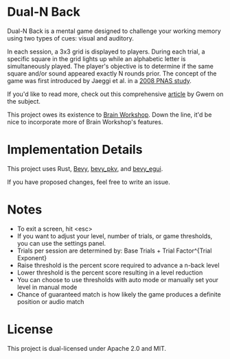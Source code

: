 # Dual-N Back

Dual-N Back is a mental game designed to challenge your working memory using two types of cues: visual and auditory.

In each session, a 3x3 grid is displayed to players. During each trial, a specific square in the grid lights up while an alphabetic letter is simultaneously played. The player's objective is to determine if the same square and/or sound appeared exactly N rounds prior.
The concept of the game was first introduced by Jaeggi et al. in a [2008 PNAS study](https://www.pnas.org/doi/10.1073/pnas.0801268105).

If you'd like to read more, check out this comprehensive [article](https://gwern.net/dnb-faq) by Gwern on the subject. 

This project owes its existence to [Brain Workshop](https://brainworkshop.sourceforge.net/). Down the line, it'd be nice to incorporate more of Brain Workshop's features.

# Implementation Details

This project uses Rust, [Bevy](https://github.com/bevyengine/bevy), [bevy_pkv](https://github.com/johanhelsing/bevy_pkv), and [bevy_egui](https://github.com/mvlabat/bevy_egui).

If you have proposed changes, feel free to write an issue. 

# Notes

- To exit a screen, hit \<esc\>
- If you want to adjust your level, number of trials, or game thresholds, you can use the settings panel.
- Trials per session are determined by: Base Trials + Trial Factor^{Trial Exponent}
- Raise threshold is the percent score required to advance a n-back level
- Lower threshold is the percent score resulting in a level reduction
- You can choose to use thresholds with auto mode or manually set your level in manual mode
- Chance of guaranteed match is how likely the game produces a definite position or audio match

# License

This project is dual-licensed under Apache 2.0 and MIT.
